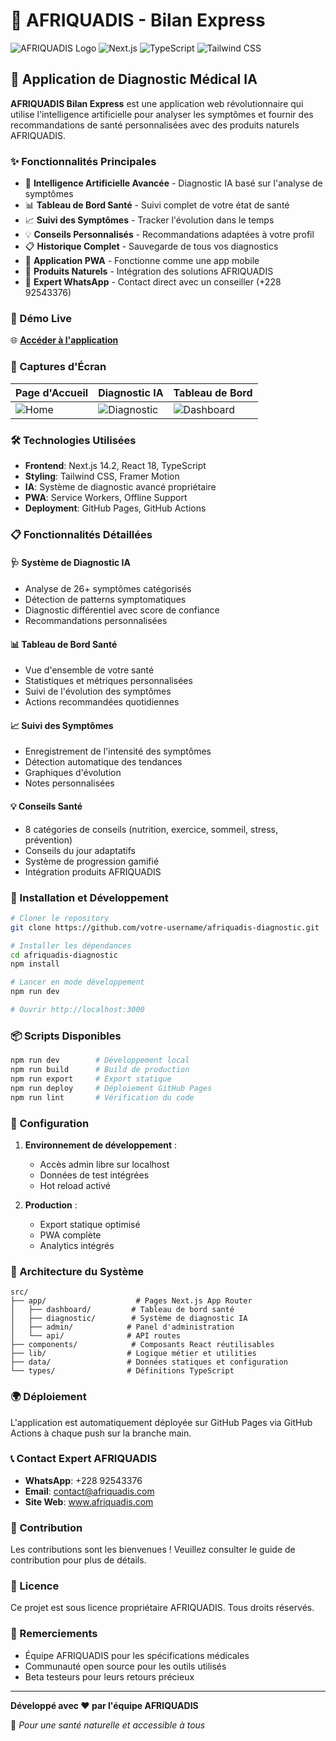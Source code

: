 # 🚀 AFRIQUADIS - Bilan Express

![AFRIQUADIS Logo](https://img.shields.io/badge/AFRIQUADIS-Bilan%20Express-green?style=for-the-badge)
![Next.js](https://img.shields.io/badge/Next.js-14.2-black?style=for-the-badge&logo=next.js)
![TypeScript](https://img.shields.io/badge/TypeScript-5.0-blue?style=for-the-badge&logo=typescript)
![Tailwind CSS](https://img.shields.io/badge/Tailwind-CSS-38B2AC?style=for-the-badge&logo=tailwind-css)

## 🌟 Application de Diagnostic Médical IA

**AFRIQUADIS Bilan Express** est une application web révolutionnaire qui utilise l'intelligence artificielle pour analyser les symptômes et fournir des recommandations de santé personnalisées avec des produits naturels AFRIQUADIS.

### ✨ Fonctionnalités Principales

- 🤖 **Intelligence Artificielle Avancée** - Diagnostic IA basé sur l'analyse de symptômes
- 📊 **Tableau de Bord Santé** - Suivi complet de votre état de santé
- 📈 **Suivi des Symptômes** - Tracker l'évolution dans le temps
- 💡 **Conseils Personnalisés** - Recommandations adaptées à votre profil
- 📋 **Historique Complet** - Sauvegarde de tous vos diagnostics
- 📱 **Application PWA** - Fonctionne comme une app mobile
- 🌿 **Produits Naturels** - Intégration des solutions AFRIQUADIS
- 💬 **Expert WhatsApp** - Contact direct avec un conseiller (+228 92543376)

### 🚀 Démo Live

🌐 **[Accéder à l'application](https://votre-username.github.io/afriquadis-diagnostic/)**

### 📱 Captures d'Écran

| Page d'Accueil | Diagnostic IA | Tableau de Bord |
|----------------|---------------|-----------------|
| ![Home](./screenshots/home.png) | ![Diagnostic](./screenshots/diagnostic.png) | ![Dashboard](./screenshots/dashboard.png) |

### 🛠️ Technologies Utilisées

- **Frontend**: Next.js 14.2, React 18, TypeScript
- **Styling**: Tailwind CSS, Framer Motion
- **IA**: Système de diagnostic avancé propriétaire
- **PWA**: Service Workers, Offline Support
- **Deployment**: GitHub Pages, GitHub Actions

### 📋 Fonctionnalités Détaillées

#### 🩺 Système de Diagnostic IA
- Analyse de 26+ symptômes catégorisés
- Détection de patterns symptomatiques
- Diagnostic différentiel avec score de confiance
- Recommandations personnalisées

#### 📊 Tableau de Bord Santé
- Vue d'ensemble de votre santé
- Statistiques et métriques personnalisées
- Suivi de l'évolution des symptômes
- Actions recommandées quotidiennes

#### 📈 Suivi des Symptômes
- Enregistrement de l'intensité des symptômes
- Détection automatique des tendances
- Graphiques d'évolution
- Notes personnalisées

#### 💡 Conseils Santé
- 8 catégories de conseils (nutrition, exercice, sommeil, stress, prévention)
- Conseils du jour adaptatifs
- Système de progression gamifié
- Intégration produits AFRIQUADIS

### 🚀 Installation et Développement

```bash
# Cloner le repository
git clone https://github.com/votre-username/afriquadis-diagnostic.git

# Installer les dépendances
cd afriquadis-diagnostic
npm install

# Lancer en mode développement
npm run dev

# Ouvrir http://localhost:3000
```

### 📦 Scripts Disponibles

```bash
npm run dev        # Développement local
npm run build      # Build de production
npm run export     # Export statique
npm run deploy     # Déploiement GitHub Pages
npm run lint       # Vérification du code
```

### 🔧 Configuration

1. **Environnement de développement** :
   - Accès admin libre sur localhost
   - Données de test intégrées
   - Hot reload activé

2. **Production** :
   - Export statique optimisé
   - PWA complète
   - Analytics intégrés

### 🏥 Architecture du Système

```
src/
├── app/                    # Pages Next.js App Router
│   ├── dashboard/         # Tableau de bord santé
│   ├── diagnostic/        # Système de diagnostic IA
│   ├── admin/            # Panel d'administration
│   └── api/              # API routes
├── components/            # Composants React réutilisables
├── lib/                  # Logique métier et utilities
├── data/                 # Données statiques et configuration
└── types/                # Définitions TypeScript
```

### 🌍 Déploiement

L'application est automatiquement déployée sur GitHub Pages via GitHub Actions à chaque push sur la branche main.

### 📞 Contact Expert AFRIQUADIS

- **WhatsApp**: +228 92543376
- **Email**: contact@afriquadis.com
- **Site Web**: www.afriquadis.com

### 🤝 Contribution

Les contributions sont les bienvenues ! Veuillez consulter le guide de contribution pour plus de détails.

### 📄 Licence

Ce projet est sous licence propriétaire AFRIQUADIS. Tous droits réservés.

### 🙏 Remerciements

- Équipe AFRIQUADIS pour les spécifications médicales
- Communauté open source pour les outils utilisés
- Beta testeurs pour leurs retours précieux

---

**Développé avec ❤️ par l'équipe AFRIQUADIS**

🌿 *Pour une santé naturelle et accessible à tous*
